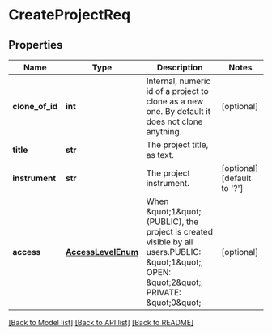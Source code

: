 # CreateProjectReq

## Properties
Name | Type | Description | Notes
------------ | ------------- | ------------- | -------------
**clone_of_id** | **int** | Internal, numeric id of a project to clone as a new one. By default it does not clone anything. | [optional] 
**title** | **str** | The project title, as text. | 
**instrument** | **str** | The project instrument. | [optional] [default to '?']
**access** | [**AccessLevelEnum**](AccessLevelEnum.md) | When \&quot;1\&quot; (PUBLIC), the project is created visible by all users.PUBLIC: \&quot;1\&quot;, OPEN: \&quot;2\&quot;, PRIVATE: \&quot;0\&quot; | [optional] 

[[Back to Model list]](../README.md#documentation-for-models) [[Back to API list]](../README.md#documentation-for-api-endpoints) [[Back to README]](../README.md)


